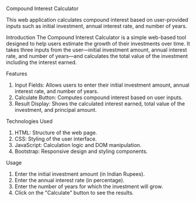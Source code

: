 Compound Interest Calculator

This web application calculates compound interest based on user-provided inputs such as initial investment, annual interest rate, and number of years.

Introduction
The Compound Interest Calculator is a simple web-based tool designed to help users estimate the growth of their investments over time. It takes three inputs from the user—initial investment amount, annual interest rate, and number of years—and calculates the total value of the investment including the interest earned.

Features
1. Input Fields: Allows users to enter their initial investment amount, annual interest rate, and number of years.
2. Calculate Button: Computes compound interest based on user inputs.
3. Result Display: Shows the calculated interest earned, total value of the investment, and principal amount.

Technologies Used
1. HTML: Structure of the web page.
2. CSS: Styling of the user interface.
3. JavaScript: Calculation logic and DOM manipulation.
4. Bootstrap: Responsive design and styling components.

Usage
1. Enter the initial investment amount (in Indian Rupees).
2. Enter the annual interest rate (in percentage).
3. Enter the number of years for which the investment will grow.
4. Click on the "Calculate" button to see the results.

